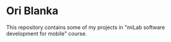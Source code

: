 # Ori Blanka
This repository contains some of my projects in "miLab software development for mobile" course.
